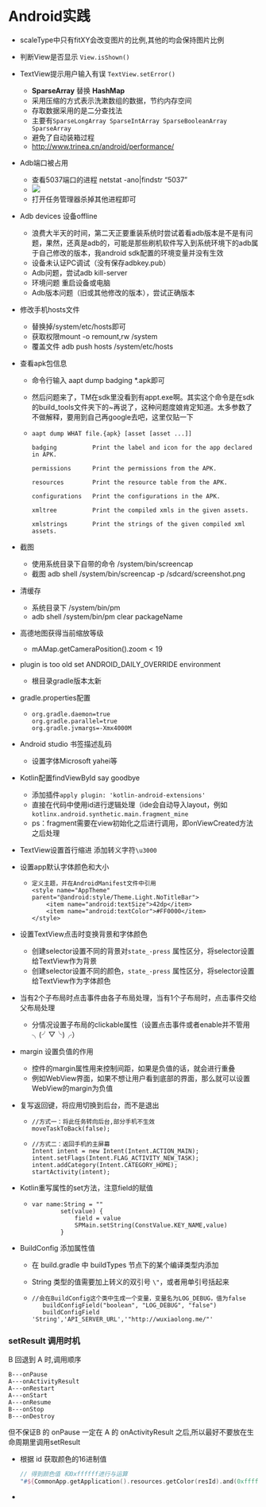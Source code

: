 # Android实践

- scaleType中只有fitXY会改变图片的比例,其他的均会保持图片比例

- 判断View是否显示 `View.isShown()`

- TextView提示用户输入有误 `TextView.setError()`

  - **SparseArray** 替换 **HashMap**
  - 采用压缩的方式表示洗漱数组的数据，节约内存空间
  - 存取数据采用的是二分查找法
  - 主要有`SparseLongArray SparseIntArray SparseBooleanArray SparseArray`
  - 避免了自动装箱过程
  - http://www.trinea.cn/android/performance/

- Adb端口被占用

  - 查看5037端口的进程 netstat -ano|findstr “5037”
  - ![](http://7xqdxj.com1.z0.glb.clouddn.com/04181.png)
  - 打开任务管理器杀掉其他进程即可

- Adb devices 设备offline

  - 浪费大半天的时间，第二天正要重装系统时尝试着看adb版本是不是有问题，果然，还真是adb的，可能是那些刷机软件写入到系统环境下的adb属于自己修改的版本，我android sdk配置的环境变量并没有生效
  - 设备未认证PC调试（没有保存adbkey.pub）
  - Adb问题，尝试adb kill-server
  - 环境问题 重启设备或电脑
  - Adb版本问题（旧或其他修改的版本），尝试正确版本

- 修改手机hosts文件

  - 替换掉/system/etc/hosts即可
  - 获取权限mount -o remount,rw /system
  - 覆盖文件 adb push hosts /system/etc/hosts

- 查看apk包信息

  - 命令行输入 aapt dump badging *.apk即可

  - 然后问题来了，TM在sdk里没看到有appt.exe啊。其实这个命令是在sdk的build_tools文件夹下的~再说了，这种问题度娘肯定知道。太多参数了不做解释，要用到自己再google去吧，这里仅贴一下

  - ```
    aapt dump WHAT file.{apk} [asset [asset ...]]

    badging          Print the label and icon for the app declared in APK.

    permissions      Print the permissions from the APK.

    resources        Print the resource table from the APK.

    configurations   Print the configurations in the APK.

    xmltree          Print the compiled xmls in the given assets.

    xmlstrings       Print the strings of the given compiled xml assets.
    ```

- 截图

  - 使用系统目录下自带的命令 /system/bin/screencap
  - 截图 adb shell /system/bin/screencap -p /sdcard/screenshot.png

- 清缓存

  - 系统目录下 /system/bin/pm
  - adb shell /system/bin/pm clear packageName

- 高德地图获得当前缩放等级

  - mAMap.getCameraPosition().zoom < 19

- plugin is too old  set ANDROID_DAILY_OVERRIDE environment

  - 根目录gradle版本太新

- gradle.properties配置

  - ```
    org.gradle.daemon=true
    org.gradle.parallel=true
    org.gradle.jvmargs=-Xmx4000M
    ```

- Android studio 书签描述乱码

  - 设置字体Microsoft yahei等

- Kotlin配置findViewById say goodbye

  - 添加插件`apply plugin: 'kotlin-android-extensions'`
  - 直接在代码中使用id进行逻辑处理（ide会自动导入layout，例如`kotlinx.android.synthetic.main.fragment_mine`
  - ps：fragment需要在view初始化之后进行调用，即onViewCreated方法之后处理

- TextView设置首行缩进 添加转义字符`\u3000`

- 设置app默认字体颜色和大小

  - ```
    定义主题，并在AndroidManifest文件中引用
    <style name="AppTheme" parent="@android:style/Theme.Light.NoTitleBar">
        <item name="android:textSize">42dp</item>
        <item name="android:textColor">#FF0000</item>
    </style>
    ```



- 设置TextView点击时变换背景和字体颜色

  - 创建selector设置不同的背景对`state_-press` 属性区分，将selector设置给TextView作为背景
  - 创建selector设置不同的颜色，`state_-press` 属性区分，将selector设置给TextView作为字体颜色


- 当有2个子布局时点击事件由各子布局处理，当有1个子布局时，点击事件交给父布局处理

  - 分情况设置子布局的clickable属性（设置点击事件或者enable并不管用╮(╯▽╰)╭）

- margin 设置负值的作用
  - 控件的margin属性用来控制间距，如果是负值的话，就会进行重叠
  - 例如WebView界面，如果不想让用户看到底部的界面，那么就可以设置WebView的margin为负值

- 复写返回键，将应用切换到后台，而不是退出

  - ```
    //方式一：将此任务转向后台,部分手机不生效
    moveTaskToBack(false);
    ```

  - ```
    //方式二：返回手机的主屏幕
    Intent intent = new Intent(Intent.ACTION_MAIN);
    intent.setFlags(Intent.FLAG_ACTIVITY_NEW_TASK);
    intent.addCategory(Intent.CATEGORY_HOME);
    startActivity(intent);
    ```



- Kotlin重写属性的set方法，注意field的赋值

  - ```
    var name:String = ""
            set(value) {
                field = value
                SPMain.setString(ConstValue.KEY_NAME,value)
            }
    ```



- BuildConfig 添加属性值


  - 在 build.gradle 中 buildTypes 节点下的某个编译类型内添加

  - String 类型的值需要加上转义的双引号 `\"`，或者用单引号括起来

  - ```
    //会在BuildConfig这个类中生成一个变量，变量名为LOG_DEBUG，值为false
       buildConfigField("boolean", "LOG_DEBUG", "false")  
       buildConfigField 'String','API_SERVER_URL','"http://wuxiaolong.me/"'
    ```

### setResult 调用时机

B 回退到 A 时,调用顺序

```
B---onPause
A---onActivityResult
A---onRestart
A---onStart
A---onResume
B---onStop
B---onDestroy
```

但不保证B 的 onPause 一定在 A 的 onActivityResult 之后,所以最好不要放在生命周期里调用setResult

- 根据 id 获取颜色的16进制值

  ```kotlin
  // 得到颜色值 和0xffffff进行与运算
  "#${CommonApp.getApplication().resources.getColor(resId).and(0xffffff).toString(16)}"
  ```

- 


